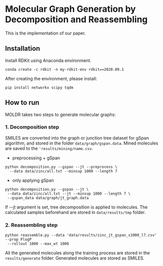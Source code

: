 # Molecular Graph Generation by Decomposition and Reassembling

This is the implementation of our paper. 


## Installation
Install RDKit using Anaconda environment. 

```
conda create -c rdkit -n my-rdkit-env rdkit==2020.09.1
```
After creating the environment, please install:
```
pip install networkx scipy tqdm
```


## How to run
MOLDR takes two steps to generate molecular graphs: 

### 1. Decomposition step  
SMILES are converted into the graph or junction tree dataset for gSpan algorithm, and stored in the folder `data/graph/gspan.data`. 
Mined molecules are saved to the `'results/mining/name.csv`. 

- preprocessing + gSpan

```
python decomposition.py --gspan --jt --preprocess \
  --data data/zinc/all.txt --minsup 1000 --length 7
```

- only applying gSpan
```
python decomposition.py --gspan --jt \
 --data data/zinc/all.txt --jt --minsup 1000 --length 7 \
 --gspan_data data/graph/jt_graph.data
```

If --jt argument is set, tree decomposition is applied to molecules.
The calculated samples beforehand are stored in `data/results/tmp` folder.


### 2. Reassembling step

```
python reassemble.py --data 'data/results/zinc_jt_gspan_s1000_l7.csv' --prop PlogP 
 --rollout 1000 --max_wt 1000
```

All the generated molecules along the training process are stored in the `results/generate` folder.
Generated molecules are stored as SMILES.

